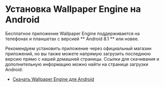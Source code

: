 # Установка Wallpaper Engine на Android

Бесплатное приложение Wallpaper Engine поддерживается на телефонах и планшетах с версией ** Android 8.1 ** или новее.

Рекомендуем установить приложение через официальный магазин приложений, но вы также можете напрямую загрузить последнюю версию прямо с нашей домашней страницы. Ссылки для скачивания и дополнительную информацию можно найти на странице загрузки Android:

* [Скачать Wallpaper Engine для Android](https://www.wallpaperengine.io/android/)

